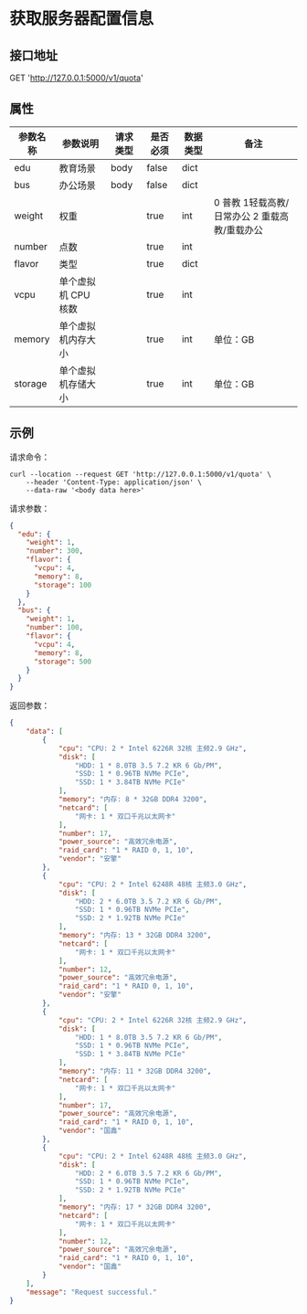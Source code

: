 # 获取服务器配置信息

## 接口地址

GET 'http://127.0.0.1:5000/v1/quota'

## 属性

| 参数名称 | 参数说明            | 请求类型 | 是否必须 | 数据类型 | 备注     |
| -------- | ------------------- | -------- | -------- | -------- | -------- |
| edu      | 教育场景            | body     | false    | dict     |          |
| bus      | 办公场景            | body     | false    | dict     |          |
| weight   | 权重                |          | true     | int      | 0 普教 1轻载高教/日常办公 2 重载高教/重载办公          |
| number   | 点数                |          | true     | int      |          |
| flavor   | 类型                |          | true     | dict     |          |
| vcpu     | 单个虚拟机 CPU 核数 |          | true     | int      |          |
| memory   | 单个虚拟机内存大小  |          | true     | int      | 单位：GB |
| storage  | 单个虚拟机存储大小  |          | true     | int      | 单位：GB |

## 示例

请求命令：

```console
curl --location --request GET 'http://127.0.0.1:5000/v1/quota' \
    --header 'Content-Type: application/json' \
    --data-raw '<body data here>'
```

请求参数：

```json
{
  "edu": {
    "weight": 1,
    "number": 300,
    "flavor": {
      "vcpu": 4,
      "memory": 8,
      "storage": 100
    }
  },
  "bus": {
    "weight": 1,
    "number": 100,
    "flavor": {
      "vcpu": 4,
      "memory": 8,
      "storage": 500
    }
  }
}
```

返回参数：

```json
{
    "data": [
        {
            "cpu": "CPU: 2 * Intel 6226R 32核 主频2.9 GHz",
            "disk": [
                "HDD: 1 * 8.0TB 3.5 7.2 KR 6 Gb/PM",
                "SSD: 1 * 0.96TB NVMe PCIe",
                "SSD: 1 * 3.84TB NVMe PCIe"
            ],
            "memory": "内存: 8 * 32GB DDR4 3200",
            "netcard": [
                "网卡: 1 * 双口千兆以太网卡"
            ],
            "number": 17,
            "power_source": "高效冗余电源",
            "raid_card": "1 * RAID 0, 1, 10",
            "vendor": "安擎"
        },
        {
            "cpu": "CPU: 2 * Intel 6248R 48核 主频3.0 GHz",
            "disk": [
                "HDD: 2 * 6.0TB 3.5 7.2 KR 6 Gb/PM",
                "SSD: 1 * 0.96TB NVMe PCIe",
                "SSD: 2 * 1.92TB NVMe PCIe"
            ],
            "memory": "内存: 13 * 32GB DDR4 3200",
            "netcard": [
                "网卡: 1 * 双口千兆以太网卡"
            ],
            "number": 12,
            "power_source": "高效冗余电源",
            "raid_card": "1 * RAID 0, 1, 10",
            "vendor": "安擎"
        },
        {
            "cpu": "CPU: 2 * Intel 6226R 32核 主频2.9 GHz",
            "disk": [
                "HDD: 1 * 8.0TB 3.5 7.2 KR 6 Gb/PM",
                "SSD: 1 * 0.96TB NVMe PCIe",
                "SSD: 1 * 3.84TB NVMe PCIe"
            ],
            "memory": "内存: 11 * 32GB DDR4 3200",
            "netcard": [
                "网卡: 1 * 双口千兆以太网卡"
            ],
            "number": 17,
            "power_source": "高效冗余电源",
            "raid_card": "1 * RAID 0, 1, 10",
            "vendor": "国鑫"
        },
        {
            "cpu": "CPU: 2 * Intel 6248R 48核 主频3.0 GHz",
            "disk": [
                "HDD: 2 * 6.0TB 3.5 7.2 KR 6 Gb/PM",
                "SSD: 1 * 0.96TB NVMe PCIe",
                "SSD: 2 * 1.92TB NVMe PCIe"
            ],
            "memory": "内存: 17 * 32GB DDR4 3200",
            "netcard": [
                "网卡: 1 * 双口千兆以太网卡"
            ],
            "number": 12,
            "power_source": "高效冗余电源",
            "raid_card": "1 * RAID 0, 1, 10",
            "vendor": "国鑫"
        }
    ],
    "message": "Request successful."
}
```
